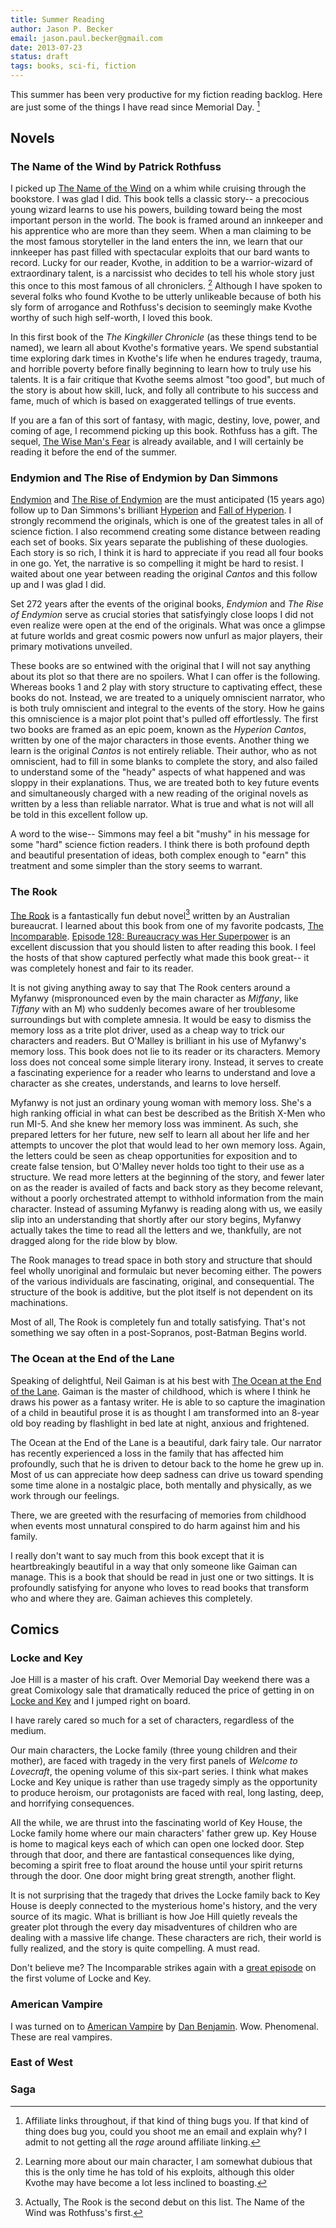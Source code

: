 ```yaml
---
title: Summer Reading
author: Jason P. Becker
email: jason.paul.becker@gmail.com
date: 2013-07-23
status: draft
tags: books, sci-fi, fiction
---
```


This summer has been very productive for my fiction reading backlog. Here are just some of the things I have read since Memorial Day. [^affiliatescum]

[^affiliatescum]: Affiliate links throughout, if that kind of thing bugs you. If that kind of thing does bug you, could you shoot me an email and explain why? I admit to not getting all the *rage* around affiliate linking.

## Novels

### The Name of the Wind by Patrick Rothfuss

I picked up [The Name of the Wind](http://www.amazon.com/dp/0756405890/?tag=jasonpbeckerc-20) on a whim while cruising through the bookstore. I was glad I did. This book tells a classic story-- a precocious young wizard learns to use his powers, building toward being the most important person in the world. The book is framed around an innkeeper and his apprentice who are more than they seem. When a man claiming to be the most famous storyteller in the land enters the inn, we learn that our innkeeper has past filled with spectacular exploits that our bard wants to record. Lucky for our reader, Kvothe, in addition to be a warrior-wizard of extraordinary talent, is a narcissist who decides to tell his whole story just this once to this most famous of all chroniclers. [^narcissist] Although I have spoken to several folks who found Kvothe to be utterly unlikeable because of both his sly form of arrogance and Rothfuss's decision to seemingly make Kvothe worthy of such high self-worth, I loved this book. 

[^narcissist]: Learning more about our main character, I am somewhat dubious that this is the only time he has told of his exploits, although this older Kvothe may have become a lot less inclined to boasting.

In this first book of the *The Kingkiller Chronicle* (as these things tend to be named), we learn all about Kvothe's formative years. We spend substantial time exploring dark times in Kvothe's life when he endures tragedy, trauma, and horrible poverty before finally beginning to learn how to truly use his talents. It is a fair critique that Kvothe seems almost "too good", but much of the story is about how skill, luck, and folly all contribute to his success and fame, much of which is based on exaggerated tellings of true events.

If you are a fan of this sort of fantasy, with magic, destiny, love, power, and coming of age, I recommend picking up this book. Rothfuss has a gift. The sequel, [The Wise Man's Fear](http://www.amazon.com/dp/0756407915/?tag=jasonpbeckerc-20) is already available, and I will certainly be reading it before the end of the summer.

### Endymion and The Rise of Endymion by Dan Simmons

[Endymion](http://www.amazon.com/dp/0553572946/?tag=jasonpbeckerc-20) and [The Rise of Endymion](http://www.amazon.com/dp/0553572989/?tag=jasonpbeckerc-20) are the must anticipated (15 years ago) follow up to Dan Simmons's brilliant [Hyperion](http://www.amazon.com/dp/0553283685/?tag=jasonpbeckerc-20) and [Fall of Hyperion](http://www.amazon.com/dp/0553288202/?tag=jasonpbeckerc-20). I strongly recommend the originals, which is one of the greatest tales in all of science fiction. I also recommend creating some distance between reading each set of books. Six years separate the publishing of these duologies. Each story is so rich, I think it is hard to appreciate if you read all four books in one go. Yet, the narrative is so compelling it might be hard to resist. I waited about one year between reading the original *Cantos* and this follow up and I was glad I did.

Set 272 years after the events of the original books, *Endymion* and *The Rise of Endymion* serve as crucial stories that satisfyingly close loops I did not even realize were open at the end of the originals. What was once a glimpse at future worlds and great cosmic powers now unfurl as major players, their primary motivations unveiled. 

These books are so entwined with the original that I will not say anything about its plot so that there are no spoilers. What I can offer is the following. Whereas books 1 and 2 play with story structure to captivating effect, these books do not. Instead, we are treated to a uniquely omniscient narrator, who is both truly omniscient and integral to the events of the story. How he gains this omniscience is a major plot point that's pulled off effortlessly. The first two books are framed as an epic poem, known as the *Hyperion Cantos*, written by one of the major characters in those events. Another thing we learn is the original *Cantos* is not entirely reliable. Their author, who as not omniscient, had to fill in some blanks to complete the story, and also failed to understand some of the "heady" aspects of what happened and was sloppy in their explanations. Thus, we are treated both to key future events and simultaneously charged with a new reading of the original novels as written by a less than reliable narrator. What is true and what is not will all be told in this excellent follow up.

A word to the wise-- Simmons may feel a bit "mushy" in his message for some "hard" science fiction readers. I think there is both profound depth and beautiful presentation of ideas, both complex enough to "earn" this treatment and some simpler than the story seems to warrant.

### The Rook
[The Rook](http://www.amazon.com/The-Rook-Novel-Daniel-OMalley/dp/0316098809//?tag=jasonpbeckerc-20) is a fantastically fun debut novel[^debuts] written by an Australian bureaucrat. I learned about this book from one of my favorite podcasts, [The Incomparable](http://www.5by5.tv/incomparable). [Episode 128: Bureaucracy was Her Superpower](http://5by5.tv/incomparable/128) is an excellent discussion that you should listen to after reading this book. I feel the hosts of that show captured perfectly what made this book great-- it was completely honest and fair to its reader.

[^debuts]: Actually, The Rook is the second debut on this list. The Name of the Wind was Rothfuss's first.

It is not giving anything away to say that The Rook centers around a Myfanwy (mispronounced even by the main character as *Miffany*, like *Tiffany* with an M) who suddenly becomes aware of her troublesome surroundings but with complete amnesia. It would be easy to dismiss the memory loss as a trite plot driver, used as a cheap way to trick our characters and readers. But O'Malley is brilliant in his use of Myfanwy's memory loss. This book does not lie to its reader or its characters. Memory loss does not conceal some simple literary irony. Instead, it serves to create a fascinating experience for a reader who learns to understand and love a character as she creates, understands, and learns to love herself.

Myfanwy is not just an ordinary young woman with memory loss. She's a high ranking official in what can best be described as the British X-Men who run MI-5. And she knew her memory loss was imminent. As such, she prepared letters for her future, new self to learn all about her life and her attempts to uncover the plot that would lead to her own memory loss. Again, the letters could be seen as cheap opportunities for exposition and to create false tension, but O'Malley never holds too tight to their use as a structure. We read more letters at the beginning of the story, and fewer later on as the reader is availed of facts and back story as they become relevant, without a poorly orchestrated attempt to withhold information from the main character. Instead of assuming Myfanwy is reading along with us, we easily slip into an understanding that shortly after our story begins, Myfanwy actually takes the time to read all the letters and we, thankfully, are not dragged along for the ride blow by blow.

The Rook manages to tread space in both story and structure that should feel wholly unoriginal and formulaic but never becoming either. The powers of the various individuals are fascinating, original, and consequential. The structure of the book is additive, but the plot itself is not dependent on its machinations. 

Most of all, The Rook is completely fun and totally satisfying. That's not something we say often in a post-Sopranos, post-Batman Begins world.

### The Ocean at the End of the Lane
Speaking of delightful, Neil Gaiman is at his best with [The Ocean at the End of the Lane](http://www.amazon.com/dp/0062255657/?tag=jasonpbeckerc-20). Gaiman is the master of childhood, which is where I think he draws his power as a fantasy writer. He is able to so capture the imagination of a child in beautiful prose it is as thought I am transformed into an 8-year old boy reading by flashlight in bed late at night, anxious and frightened.

The Ocean at the End of the Lane is a beautiful, dark fairy tale. Our narrator has recently experienced a loss in the family that has affected him profoundly, such that he is driven to detour back to the home he grew up in. Most of us can appreciate how deep sadness can drive us toward spending some time alone in a nostalgic place, both mentally and physically, as we work through our feelings.

There, we are greeted with the resurfacing of memories from childhood when events most unnatural conspired to do harm against him and his family. 

I really don't want to say much from this book except that it is heartbreakingly beautiful in a way that only someone like Gaiman can manage. This is a book that should be read in just one or two sittings. It is profoundly satisfying for anyone who loves to read books that transform who and where they are. Gaiman achieves this completely.

## Comics

### Locke and Key
Joe Hill is a master of his craft. Over Memorial Day weekend there was a great Comixology sale that dramatically reduced the price of getting in on [Locke and Key](http://www.amazon.com/dp/1600102379/?tag=jasonpbeckerc-20) and I jumped right on board.

I have rarely cared so much for a set of characters, regardless of the medium.

Our main characters, the Locke family (three young children and their mother), are faced with tragedy in the very first panels of *Welcome to Lovecraft*, the opening volume of this six-part series. I think what makes Locke and Key unique is rather than use tragedy simply as the opportunity to produce heroism, our protagonists are faced with real, long lasting, deep, and horrifying consequences. 

All the while, we are thrust into the fascinating world of Key House, the Locke family home where our main characters' father grew up. Key House is home to magical keys each of which can open one locked door. Step through that door, and there are fantastical consequences like dying, becoming a spirit free to float around the house until your spirit returns through the door. One door might bring great strength, another flight. 

It is not surprising that the tragedy that drives the Locke family back to Key House is deeply connected to the mysterious home's history, and the very source of its magic. What is brilliant is how Joe Hill quietly reveals the greater plot through the every day misadventures of children who are dealing with a massive life change. These characters are rich, their world is fully realized, and the story is quite compelling. A must read.

Don't believe me? The Incomparable strikes again with a [great episode](http://5by5.tv/incomparable/126) on the first volume of Locke and Key.

### American Vampire
I was turned on to [American Vampire](http://www.amazon.com/dp/1401229743/?tag=jasonpbeckerc-20) by [Dan Benjamin](http://www.dansent.me). Wow. Phenomenal. These are real vampires.
  
### East of West

### Saga


